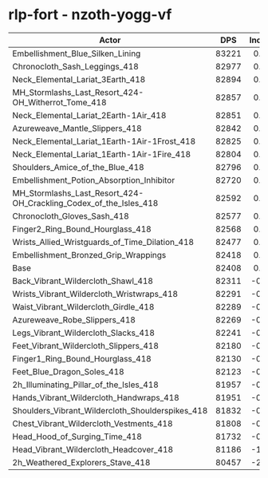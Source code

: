 # rlp-fort - nzoth-yogg-vf
| Actor | DPS | Increase |
|---|:---:|:---:|
|Embellishment_Blue_Silken_Lining|83221|0.99%|
|Chronocloth_Sash_Leggings_418|82977|0.69%|
|Neck_Elemental_Lariat_3Earth_418|82894|0.59%|
|MH_Stormlashs_Last_Resort_424-OH_Witherrot_Tome_418|82857|0.54%|
|Neck_Elemental_Lariat_2Earth-1Air_418|82851|0.54%|
|Azureweave_Mantle_Slippers_418|82842|0.53%|
|Neck_Elemental_Lariat_1Earth-1Air-1Frost_418|82825|0.51%|
|Neck_Elemental_Lariat_1Earth-1Air-1Fire_418|82804|0.48%|
|Shoulders_Amice_of_the_Blue_418|82796|0.47%|
|Embellishment_Potion_Absorption_Inhibitor|82720|0.38%|
|MH_Stormlashs_Last_Resort_424-OH_Crackling_Codex_of_the_Isles_418|82592|0.22%|
|Chronocloth_Gloves_Sash_418|82577|0.21%|
|Finger2_Ring_Bound_Hourglass_418|82568|0.19%|
|Wrists_Allied_Wristguards_of_Time_Dilation_418|82477|0.08%|
|Embellishment_Bronzed_Grip_Wrappings|82418|0.01%|
|Base|82408|0.00%|
|Back_Vibrant_Wildercloth_Shawl_418|82311|-0.12%|
|Wrists_Vibrant_Wildercloth_Wristwraps_418|82291|-0.14%|
|Waist_Vibrant_Wildercloth_Girdle_418|82289|-0.14%|
|Azureweave_Robe_Slippers_418|82269|-0.17%|
|Legs_Vibrant_Wildercloth_Slacks_418|82241|-0.20%|
|Feet_Vibrant_Wildercloth_Slippers_418|82180|-0.28%|
|Finger1_Ring_Bound_Hourglass_418|82130|-0.34%|
|Feet_Blue_Dragon_Soles_418|82123|-0.35%|
|2h_Illuminating_Pillar_of_the_Isles_418|81957|-0.55%|
|Hands_Vibrant_Wildercloth_Handwraps_418|81951|-0.55%|
|Shoulders_Vibrant_Wildercloth_Shoulderspikes_418|81832|-0.70%|
|Chest_Vibrant_Wildercloth_Vestments_418|81808|-0.73%|
|Head_Hood_of_Surging_Time_418|81732|-0.82%|
|Head_Vibrant_Wildercloth_Headcover_418|81186|-1.48%|
|2h_Weathered_Explorers_Stave_418|80457|-2.37%|

